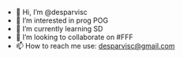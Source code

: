 - 👋 Hi, I’m @desparvisc
- 👀 I’m interested in prog POG
- 🌱 I’m currently learning SD
- 💞️ I’m looking to collaborate on #FFF
- 📫 How to reach me use: desparvisc@gmail.com

<!---
desparvisc/desparvisc is a ✨ special ✨ repository because its `README.md` (this file) appears on your GitHub profile.
You can click the Preview link to take a look at your changes.
--->
